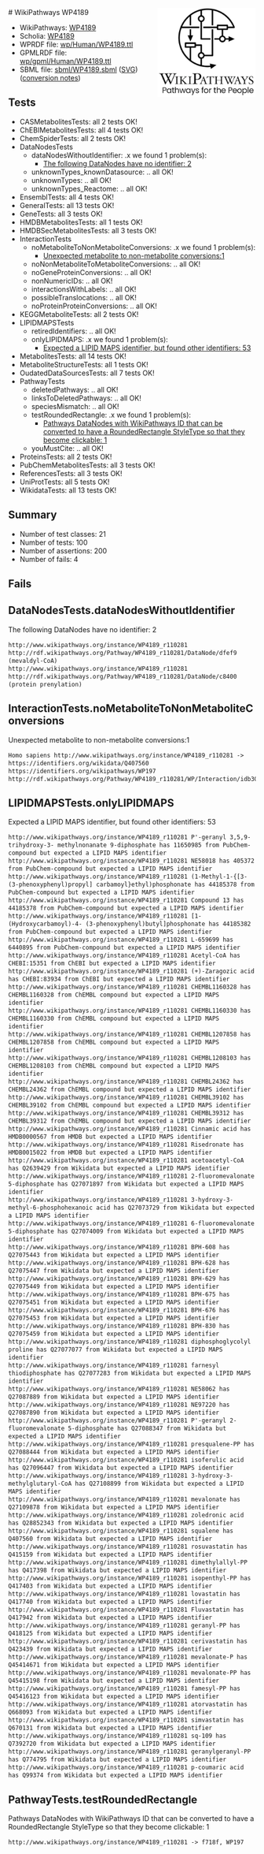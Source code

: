 <img style="float: right; width: 200px" src="../logo.png" />
# WikiPathways WP4189

* WikiPathways: [WP4189](https://identifiers.org/wikipathways:WP4189)
* Scholia: [WP4189](https://scholia.toolforge.org/wikipathways/WP4189)
* WPRDF file: [wp/Human/WP4189.ttl](../wp/Human/WP4189.ttl)
* GPMLRDF file: [wp/gpml/Human/WP4189.ttl](../wp/gpml/Human/WP4189.ttl)
* SBML file: [sbml/WP4189.sbml](../sbml/WP4189.sbml) ([SVG](../sbml/WP4189.svg)) ([conversion notes](../sbml/WP4189.txt))

## Tests
* CASMetabolitesTests: all 2 tests OK!
* ChEBIMetabolitesTests: all 4 tests OK!
* ChemSpiderTests: all 2 tests OK!
* DataNodesTests
    * dataNodesWithoutIdentifier: .x we found 1 problem(s):
        * [The following DataNodes have no identifier: 2](#d2d32fa1)
    * unknownTypes_knownDatasource: .. all OK!
    * unknownTypes: .. all OK!
    * unknownTypes_Reactome: .. all OK!
* EnsemblTests: all 4 tests OK!
* GeneralTests: all 13 tests OK!
* GeneTests: all 3 tests OK!
* HMDBMetabolitesTests: all 1 tests OK!
* HMDBSecMetabolitesTests: all 3 tests OK!
* InteractionTests
    * noMetaboliteToNonMetaboliteConversions: .x we found 1 problem(s):
        * [Unexpected metabolite to non-metabolite conversions:1](#a27bf36d)
    * noNonMetaboliteToMetaboliteConversions: .. all OK!
    * noGeneProteinConversions: .. all OK!
    * nonNumericIDs: .. all OK!
    * interactionsWithLabels: .. all OK!
    * possibleTranslocations: .. all OK!
    * noProteinProteinConversions: .. all OK!
* KEGGMetaboliteTests: all 2 tests OK!
* LIPIDMAPSTests
    * retiredIdentifiers: .. all OK!
    * onlyLIPIDMAPS: .x we found 1 problem(s):
        * [Expected a LIPID MAPS identifier, but found other identifiers: 53](#d0bfb6f7)
* MetabolitesTests: all 14 tests OK!
* MetaboliteStructureTests: all 1 tests OK!
* OudatedDataSourcesTests: all 7 tests OK!
* PathwayTests
    * deletedPathways: .. all OK!
    * linksToDeletedPathways: .. all OK!
    * speciesMismatch: .. all OK!
    * testRoundedRectangle: .x we found 1 problem(s):
        * [Pathways DataNodes with WikiPathways ID that can be converted to have a RoundedRectangle StyleType so that they become clickable: 1](#9fbad3cb)
    * youMustCite: .. all OK!
* ProteinsTests: all 2 tests OK!
* PubChemMetabolitesTests: all 3 tests OK!
* ReferencesTests: all 3 tests OK!
* UniProtTests: all 5 tests OK!
* WikidataTests: all 13 tests OK!


## Summary

* Number of test classes: 21
* Number of tests: 100
* Number of assertions: 200
* Number of fails: 4

## Fails

<a name="d2d32fa1" />

## DataNodesTests.dataNodesWithoutIdentifier

The following DataNodes have no identifier: 2
```
http://www.wikipathways.org/instance/WP4189_r110281 http://rdf.wikipathways.org/Pathway/WP4189_r110281/DataNode/dfef9 (mevaldyl-CoA)
http://www.wikipathways.org/instance/WP4189_r110281 http://rdf.wikipathways.org/Pathway/WP4189_r110281/DataNode/c8400 (protein prenylation)
```

<a name="a27bf36d" />

## InteractionTests.noMetaboliteToNonMetaboliteConversions

Unexpected metabolite to non-metabolite conversions:1
```
Homo sapiens http://www.wikipathways.org/instance/WP4189_r110281 -> https://identifiers.org/wikidata/Q407560 https://identifiers.org/wikipathways/WP197 http://rdf.wikipathways.org/Pathway/WP4189_r110281/WP/Interaction/idb30ee13d
```

<a name="d0bfb6f7" />

## LIPIDMAPSTests.onlyLIPIDMAPS

Expected a LIPID MAPS identifier, but found other identifiers: 53
```
http://www.wikipathways.org/instance/WP4189_r110281 P'-geranyl 3,5,9-trihydroxy-3- methylnonanate 9-diphosphate has 11650985 from PubChem-compound but expected a LIPID MAPS identifier
http://www.wikipathways.org/instance/WP4189_r110281 NE58018 has 405372 from PubChem-compound but expected a LIPID MAPS identifier
http://www.wikipathways.org/instance/WP4189_r110281 (1-Methyl-1-{[3-(3-phenoxyphenyl)propyl] carbamoyl}ethyl)phosphonate has 44185378 from PubChem-compound but expected a LIPID MAPS identifier
http://www.wikipathways.org/instance/WP4189_r110281 Compound 13 has 44185378 from PubChem-compound but expected a LIPID MAPS identifier
http://www.wikipathways.org/instance/WP4189_r110281 [1-(Hydroxycarbamoyl)-4- (3-phenoxyphenyl)butyl]phosphonate has 44185382 from PubChem-compound but expected a LIPID MAPS identifier
http://www.wikipathways.org/instance/WP4189_r110281 L-659699 has 6440895 from PubChem-compound but expected a LIPID MAPS identifier
http://www.wikipathways.org/instance/WP4189_r110281 Acetyl-CoA has CHEBI:15351 from ChEBI but expected a LIPID MAPS identifier
http://www.wikipathways.org/instance/WP4189_r110281 (+)-Zaragozic acid has CHEBI:83934 from ChEBI but expected a LIPID MAPS identifier
http://www.wikipathways.org/instance/WP4189_r110281 CHEMBL1160328 has CHEMBL1160328 from ChEMBL compound but expected a LIPID MAPS identifier
http://www.wikipathways.org/instance/WP4189_r110281 CHEMBL1160330 has CHEMBL1160330 from ChEMBL compound but expected a LIPID MAPS identifier
http://www.wikipathways.org/instance/WP4189_r110281 CHEMBL1207858 has CHEMBL1207858 from ChEMBL compound but expected a LIPID MAPS identifier
http://www.wikipathways.org/instance/WP4189_r110281 CHEMBL1208103 has CHEMBL1208103 from ChEMBL compound but expected a LIPID MAPS identifier
http://www.wikipathways.org/instance/WP4189_r110281 CHEMBL24362 has CHEMBL24362 from ChEMBL compound but expected a LIPID MAPS identifier
http://www.wikipathways.org/instance/WP4189_r110281 CHEMBL39102 has CHEMBL39102 from ChEMBL compound but expected a LIPID MAPS identifier
http://www.wikipathways.org/instance/WP4189_r110281 CHEMBL39312 has CHEMBL39312 from ChEMBL compound but expected a LIPID MAPS identifier
http://www.wikipathways.org/instance/WP4189_r110281 Cinnamic acid has HMDB0000567 from HMDB but expected a LIPID MAPS identifier
http://www.wikipathways.org/instance/WP4189_r110281 Risedronate has HMDB0015022 from HMDB but expected a LIPID MAPS identifier
http://www.wikipathways.org/instance/WP4189_r110281 acetoacetyl-CoA has Q2639429 from Wikidata but expected a LIPID MAPS identifier
http://www.wikipathways.org/instance/WP4189_r110281 2-fluoromevalonate 5-diphosphate has Q27071897 from Wikidata but expected a LIPID MAPS identifier
http://www.wikipathways.org/instance/WP4189_r110281 3-hydroxy-3-methyl-6-phosphohexanoic acid has Q27073729 from Wikidata but expected a LIPID MAPS identifier
http://www.wikipathways.org/instance/WP4189_r110281 6-fluoromevalonate 5-diphosphate has Q27074009 from Wikidata but expected a LIPID MAPS identifier
http://www.wikipathways.org/instance/WP4189_r110281 BPH-608 has Q27075443 from Wikidata but expected a LIPID MAPS identifier
http://www.wikipathways.org/instance/WP4189_r110281 BPH-628 has Q27075447 from Wikidata but expected a LIPID MAPS identifier
http://www.wikipathways.org/instance/WP4189_r110281 BPH-629 has Q27075449 from Wikidata but expected a LIPID MAPS identifier
http://www.wikipathways.org/instance/WP4189_r110281 BPH-675 has Q27075451 from Wikidata but expected a LIPID MAPS identifier
http://www.wikipathways.org/instance/WP4189_r110281 BPH-676 has Q27075453 from Wikidata but expected a LIPID MAPS identifier
http://www.wikipathways.org/instance/WP4189_r110281 BPH-830 has Q27075459 from Wikidata but expected a LIPID MAPS identifier
http://www.wikipathways.org/instance/WP4189_r110281 diphosphoglycolyl proline has Q27077077 from Wikidata but expected a LIPID MAPS identifier
http://www.wikipathways.org/instance/WP4189_r110281 farnesyl thiodiphosphate has Q27077283 from Wikidata but expected a LIPID MAPS identifier
http://www.wikipathways.org/instance/WP4189_r110281 NE58062 has Q27087889 from Wikidata but expected a LIPID MAPS identifier
http://www.wikipathways.org/instance/WP4189_r110281 NE97220 has Q27087890 from Wikidata but expected a LIPID MAPS identifier
http://www.wikipathways.org/instance/WP4189_r110281 P'-geranyl 2-fluoromevalonate 5-diphosphate has Q27088347 from Wikidata but expected a LIPID MAPS identifier
http://www.wikipathways.org/instance/WP4189_r110281 presqualene-PP has Q27088444 from Wikidata but expected a LIPID MAPS identifier
http://www.wikipathways.org/instance/WP4189_r110281 isoferulic acid has Q27096447 from Wikidata but expected a LIPID MAPS identifier
http://www.wikipathways.org/instance/WP4189_r110281 3-hydroxy-3-methylglutaryl-CoA has Q27108899 from Wikidata but expected a LIPID MAPS identifier
http://www.wikipathways.org/instance/WP4189_r110281 mevalonate has Q27109878 from Wikidata but expected a LIPID MAPS identifier
http://www.wikipathways.org/instance/WP4189_r110281 zoledronic acid has Q28852343 from Wikidata but expected a LIPID MAPS identifier
http://www.wikipathways.org/instance/WP4189_r110281 squalene has Q407560 from Wikidata but expected a LIPID MAPS identifier
http://www.wikipathways.org/instance/WP4189_r110281 rosuvastatin has Q415159 from Wikidata but expected a LIPID MAPS identifier
http://www.wikipathways.org/instance/WP4189_r110281 dimethylallyl-PP has Q417398 from Wikidata but expected a LIPID MAPS identifier
http://www.wikipathways.org/instance/WP4189_r110281 isopenthyl-PP has Q417403 from Wikidata but expected a LIPID MAPS identifier
http://www.wikipathways.org/instance/WP4189_r110281 lovastatin has Q417740 from Wikidata but expected a LIPID MAPS identifier
http://www.wikipathways.org/instance/WP4189_r110281 Fluvastatin has Q417942 from Wikidata but expected a LIPID MAPS identifier
http://www.wikipathways.org/instance/WP4189_r110281 geranyl-PP has Q418125 from Wikidata but expected a LIPID MAPS identifier
http://www.wikipathways.org/instance/WP4189_r110281 cerivastatin has Q423439 from Wikidata but expected a LIPID MAPS identifier
http://www.wikipathways.org/instance/WP4189_r110281 mevalonate-P has Q45414671 from Wikidata but expected a LIPID MAPS identifier
http://www.wikipathways.org/instance/WP4189_r110281 mevalonate-PP has Q45415198 from Wikidata but expected a LIPID MAPS identifier
http://www.wikipathways.org/instance/WP4189_r110281 famesyl-PP has Q45416123 from Wikidata but expected a LIPID MAPS identifier
http://www.wikipathways.org/instance/WP4189_r110281 atorvastatin has Q668093 from Wikidata but expected a LIPID MAPS identifier
http://www.wikipathways.org/instance/WP4189_r110281 simvastatin has Q670131 from Wikidata but expected a LIPID MAPS identifier
http://www.wikipathways.org/instance/WP4189_r110281 sq-109 has Q7392720 from Wikidata but expected a LIPID MAPS identifier
http://www.wikipathways.org/instance/WP4189_r110281 geranylgeranyl-PP has Q774795 from Wikidata but expected a LIPID MAPS identifier
http://www.wikipathways.org/instance/WP4189_r110281 p-coumaric acid has Q99374 from Wikidata but expected a LIPID MAPS identifier
```

<a name="9fbad3cb" />

## PathwayTests.testRoundedRectangle

Pathways DataNodes with WikiPathways ID that can be converted to have a RoundedRectangle StyleType so that they become clickable: 1
```
http://www.wikipathways.org/instance/WP4189_r110281 -> f718f, WP197
 ```

